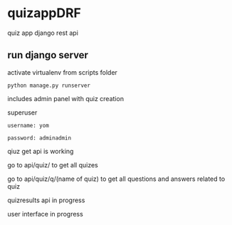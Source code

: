 # quizappDRF
quiz app django rest api

## run django server

activate virtualenv from scripts folder

```
python manage.py runserver
```
includes admin panel with quiz creation

superuser 
```
username: yom

password: adminadmin
```

qiuz get api is working

go to api/quiz/ to get all quizes

go to api/quiz/q/(name of quiz) to get all questions and answers related to quiz

quizresults api in progress

user interface in progress
